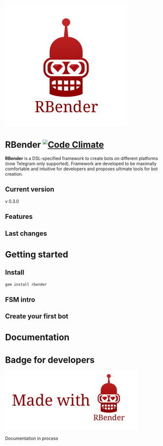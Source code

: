 ![](https://github.com/art2rik/rbender/blob/master/img/rbender.png "Logo")
# RBender [![Code Climate](https://codeclimate.com/github/art2rik/rbender/badges/gpa.svg)](https://codeclimate.com/github/art2rik/rbender)
**RBender** is a DSL-specified framework to create bots on different platforms (now Telegram only supported). Framework are developed to be maximally comfortable and intuitive for developers and proposes ultimate tools for bot creation.

## Current version
v 0.3.0

## Features

## Last changes

# Getting started

## Install
```bash
gem install rbender
```
## FSM intro

## Create your first bot

# Documentation

# Badge for developers
![](https://github.com/art2rik/rbender/blob/master/img/madewithrbender.png "Stamp")

Documentation in process
